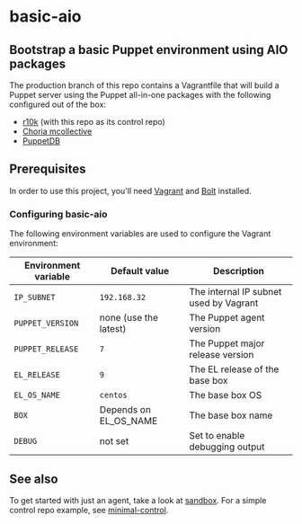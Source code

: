 # basic-aio
## Bootstrap a basic Puppet environment using AIO packages

The production branch of this repo contains a Vagrantfile that will build a Puppet
server using the Puppet all-in-one packages with the following configured
out of the box:
* [r10k](https://forge.puppet.com/puppet/r10k) (with this repo as its control repo)
* [Choria mcollective](http://choria.io/)
* [PuppetDB](https://puppet.com/docs/puppetdb/)

## Prerequisites

In order to use this project, you'll need
[Vagrant](https://vagrantup.com/) and
[Bolt](https://puppet.com/docs/bolt/latest/bolt.html) installed.

### Configuring basic-aio

The following environment variables are used to configure the Vagrant environment:

| Environment variable | Default value          | Description                            |
| -------------------- | -------------          | -----------                            |
| `IP_SUBNET`          | `192.168.32`           | The internal IP subnet used by Vagrant |
| `PUPPET_VERSION`     | none (use the latest)  | The Puppet agent version               |
| `PUPPET_RELEASE`     | `7`                    | The Puppet major release version       |
| `EL_RELEASE`         | `9`                    | The EL release of the base box         |
| `EL_OS_NAME`         | `centos`               | The base box OS                        |
| `BOX`                | Depends on EL_OS_NAME  | The base box name                      |
| `DEBUG`              | not set                | Set to enable debugging output         |

## See also

To get started with just an agent, take a look at
[sandbox](https://github.com/puppet-bootstrap/sandbox).  For a simple control
repo example, see
[minimal-control](https://github.com/puppet-bootstrap/minimal-control).
